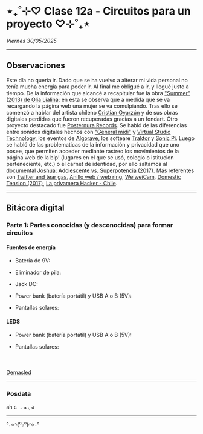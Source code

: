 # ⋆₊˚⊹♡ Clase  12a - Circuitos para un proyecto ♡⊹˚₊⋆

_Viernes 30/05/2025_

***

## Observaciones

<!---Recordar para programar "md" (markdown): 
- https://github.com/adam-p/markdown-here/wiki/Markdown-Cheatsheet 
- https://www.markdownguide.org/basic-syntax/--->

Este día no quería ir. Dado que se ha vuelvo a alterar mi vida personal no tenía mucha energía para poder ir. Al final me obligué a ir, y llegué justo a tiempo. 
De la información que alcancé a recapitular fue la obra ["Summer" (2013) de Olia Lialina](https://rhizome.org/editorial/2013/aug/8/olia-lialina-summer-2013/): en esta se observa que a medida que se va recargando la página web una mujer se va comulpiando. Tras ello se comenzó a hablar del artista chileno [Cristian Oyarzún](https://www.error404.cl/coyarzun.htm) y de sus obras digitales perdidas que fueron recuperadas gracias a un fondart. Otro proyecto destacado fue [Posternura Records](https://posternurarecords.cl/). Se habló de las diferencias entre sonidos digitales hechos con ["General midi"](https://es.wikipedia.org/wiki/General_MIDI) y [Virtual Studio Technology](https://en.wikipedia.org/wiki/Virtual_Studio_Technology), los eventos de [Algorave](https://en.wikipedia.org/wiki/Algorave), los softeare [Traktor](https://en.wikipedia.org/wiki/Traktor) y [Sonic Pi](https://sonic-pi.net/). 
Luego se habló de las problematicas de la información y privacidad que uno posee, que permiten acceder mediante rastreo los movimientos de la página web de la bip! (lugares en el que se usó, colegio o istitucion perteneciente, etc.) o el carnet de identidad, por ello saltamos al documental [Joshua: Adolescente vs. Superpotencia (2017)](https://en.wikipedia.org/wiki/Joshua:_Teenager_vs._Superpower). Más referentes son [Twitter and tear gas](https://es.wikipedia.org/wiki/Twitter_and_tear_gas), [Anillo web / web ring](https://es.wikipedia.org/wiki/Anillo_web), [WeiweiCam](https://en.wikipedia.org/wiki/WeiweiCam), [Domestic Tension (2017)](https://wafaabilal.com/domestic-tension/), [La privamera Hacker - Chile](https://phacker.org/).

***

## Bitácora digital

### Parte 1: Partes conocidas (y desconocidas) para formar circuitos

#### Fuentes de energía

- Batería de 9V:

- Eliminador de pila:

- Jack DC:

- Power bank (batería portátil) y USB A o B (5V):

- Pantallas solares:

#### LEDS

- Power bank (batería portátil) y USB A o B (5V):

- Pantallas solares:

#### 

<br>


[Demasled](https://www.demasled.cl/)
***

### Posdata

ah  ૮ ◞ ﻌ ◟ ა

***

°˖✧◝(⁰▿⁰)◜✧˖°
